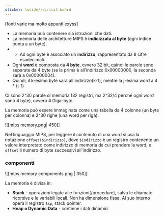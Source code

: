 ```yaml
---
sticker: lucide//circuit-board
---
```

[fonti varie ma molto appunti exyss]
- La memoria può contenere sia istruzioni che dati.
- La memoria delle architetture MIPS è **indicizzata al byte** (ogni indice punta a un byte).
- - Ad ogni byte è associato un **indirizzo**, rappresentato da 8 cifre esadecimali.
- Ogni **word** è composta da **4 byte**, ovvero 32 bit, quindi le parole sono separate da 4 byte (se la prima è all'indirizzo 0x00000000, la seconda sarà a 0x00000004).
- Quindi, il k-esimo byte sarà all'indirizzo(k-1), mentre la j-esima word a 4 * (j-1)
 
 Ci sono 2^30 parole di memoria (32 registri, ma 2^32/4 perché ogni word sono 4 byte), ovvero 4 Giga-byte.

La memoria può essere immaginata come una tabella da 4 colonne (un byte per colonna) e 2^30 righe (una word per riga).

![[mips memory.png| 450]]

Nel linguaggio MIPS, per leggere il contenuto di una word si usa la notazione `offset($indirizzo)`, dove `$indirizzo` è un registro contenente un valore interpretato come indirizzo di memoria da cui prendere la word, e `offset` il numero di byte successivi all'indirizzo.

### componenti
![[mips memory components.png | 350]]

La memoria è divisa in:
- **Stack** - operazioni legate alle funzioni(/procedure), salva le chiamate ricorsive e le variabili locali. Non ha dimensione fissa. Al suo interno opera il registro `$sp`, stack pointer.
- **Heap o Dynamic Data** - contiene i dati dinamici  
